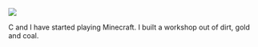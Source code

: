 ![](https://db-feed.s3.amazonaws.com/legacy/Screenshot_from_2020_01_04_11_52_31-1578157185840.png)

C and I have started playing Minecraft. I built a workshop out of dirt, gold and coal.
